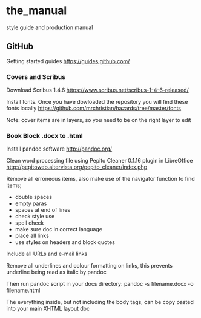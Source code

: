 # the_manual
style guide and production manual

## GitHub

Getting started guides https://guides.github.com/

### Covers and Scribus

Download Scribus 1.4.6 https://www.scribus.net/scribus-1-4-6-released/

Install fonts. Once you have dowloaded the repository you will find these fonts locally  https://github.com/mrchristian/hazards/tree/master/fonts

Note: cover items are in layers, so you need to be on the right layer to edit

### Book Block .docx to .html

Install pandoc software http://pandoc.org/

Clean word processing file using Pepito Cleaner 0.1.16 plugin in LibreOffice http://pepitoweb.altervista.org/pepito_cleaner/index.php

Remove all erroneous items, also make use of the navigator function to find items;

- double spaces
- empty paras
- spaces at end of lines
- check style use
- spell check
- make sure doc in correct language
- place all links
- use styles on headers and block quotes

Include all URLs and e-mail links

Remove all underlines and colour formatting on links, this prevents underline being read as italic by pandoc

Then run pandoc script in your docs directory: pandoc -s filename.docx -o filename.html

The everything inside, but not including the body tags, can be copy pasted into your main XHTML layout doc



